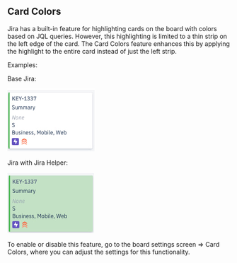 ## Card Colors

Jira has a built-in feature for highlighting cards on the board with colors based on JQL queries. However, this highlighting is limited to a thin strip on the left edge of the card. The Card Colors feature enhances this by applying the highlight to the entire card instead of just the left strip.

Examples:

Base Jira:

![Before](../assets/card-colors-before.jpg)

Jira with Jira Helper:

![After](../assets/card-colors-after.jpg)

To enable or disable this feature, go to the board settings screen => Card Colors, where you can adjust the settings for this functionality.